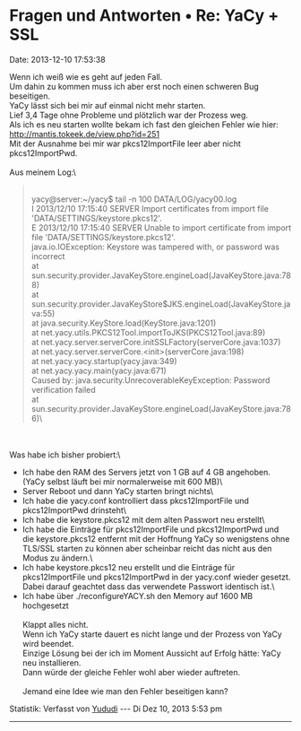 Fragen und Antworten • Re: YaCy + SSL
=====================================

Date: 2013-12-10 17:53:38

Wenn ich weiß wie es geht auf jeden Fall.\
Um dahin zu kommen muss ich aber erst noch einen schweren Bug
beseitigen.\
YaCy lässt sich bei mir auf einmal nicht mehr starten.\
Lief 3,4 Tage ohne Probleme und plötzlich war der Prozess weg.\
Als ich es neu starten wollte bekam ich fast den gleichen Fehler wie
hier:\
<http://mantis.tokeek.de/view.php?id=251>\
Mit der Ausnahme bei mir war pkcs12ImportFile leer aber nicht
pkcs12ImportPwd.\
\
Aus meinem Log:\

> <div>
>
> \
> yacy\@server:\~/yacy\$ tail -n 100 DATA/LOG/yacy00.log\
> I 2013/12/10 17:15:40 SERVER Import certificates from import file
> \'DATA/SETTINGS/keystore.pkcs12\'.\
> E 2013/12/10 17:15:40 SERVER Unable to import certificate from import
> file \'DATA/SETTINGS/keystore.pkcs12\'.\
> java.io.IOException: Keystore was tampered with, or password was
> incorrect\
> at
> sun.security.provider.JavaKeyStore.engineLoad(JavaKeyStore.java:788)\
> at
> sun.security.provider.JavaKeyStore\$JKS.engineLoad(JavaKeyStore.java:55)\
> at java.security.KeyStore.load(KeyStore.java:1201)\
> at net.yacy.utils.PKCS12Tool.importToJKS(PKCS12Tool.java:89)\
> at net.yacy.server.serverCore.initSSLFactory(serverCore.java:1037)\
> at net.yacy.server.serverCore.\<init\>(serverCore.java:198)\
> at net.yacy.yacy.startup(yacy.java:349)\
> at net.yacy.yacy.main(yacy.java:671)\
> Caused by: java.security.UnrecoverableKeyException: Password
> verification failed\
> at
> sun.security.provider.JavaKeyStore.engineLoad(JavaKeyStore.java:786)\
>
> </div>

\
\
Was habe ich bisher probiert:\
- Ich habe den RAM des Servers jetzt von 1 GB auf 4 GB angehoben.\
(YaCy selbst läuft bei mir normalerweise mit 600 MB)\
- Server Reboot und dann YaCy starten bringt nichts\
- Ich habe die yacy.conf kontrolliert dass pkcs12ImportFile und
pkcs12ImportPwd drinsteht\
- Ich habe die keystore.pkcs12 mit dem alten Passwort neu erstellt\
- Ich habe die Einträge für pkcs12ImportFile und pkcs12ImportPwd und die
keystore.pkcs12 entfernt mit der Hoffnung YaCy so wenigstens ohne
TLS/SSL starten zu können aber scheinbar reicht das nicht aus den Modus
zu ändern.\
- Ich habe keystore.pkcs12 neu erstellt und die Einträge für
pkcs12ImportFile und pkcs12ImportPwd in der yacy.conf wieder gesetzt.
Dabei darauf geachtet dass das verwendete Passwort identisch ist.\
- Ich habe über ./reconfigureYACY.sh den Memory auf 1600 MB hochgesetzt\
\
Klappt alles nicht.\
Wenn ich YaCy starte dauert es nicht lange und der Prozess von YaCy wird
beendet.\
Einzige Lösung bei der ich im Moment Aussicht auf Erfolg hätte: YaCy neu
installieren.\
Dann würde der gleiche Fehler wohl aber wieder auftreten.\
\
Jemand eine Idee wie man den Fehler beseitigen kann?

Statistik: Verfasst von
[Yududi](http://forum.yacy-websuche.de/memberlist.php?mode=viewprofile&u=9077)
--- Di Dez 10, 2013 5:53 pm

------------------------------------------------------------------------
